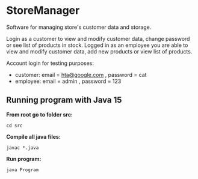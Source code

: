 # StoreManager

Software for managing store's customer data and storage.

Login as a customer to view and modify customer data, change password or
see list of products in stock. Logged in as an employee you are able to
view and modify customer data, add new products or view list of products.

Account login for testing purposes:

- customer: email = hta@google.com , password = cat
- employee: email = admin , password = 123

## Running program with Java 15

**From root go to folder src:**

``cd src``

**Compile all java files:**

``javac *.java``

**Run program:**

``java Program``
